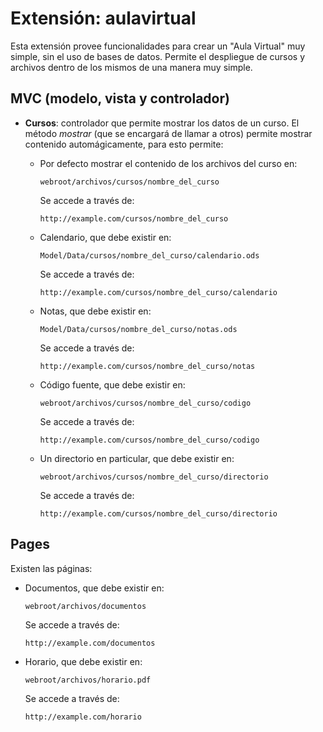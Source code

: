 Extensión: aulavirtual
======================

Esta extensión provee funcionalidades para crear un "Aula Virtual" muy simple,
sin el uso de bases de datos. Permite el despliegue de cursos y archivos dentro
de los mismos de una manera muy simple.

MVC (modelo, vista y controlador)
---------------------------------

-	**Cursos**: controlador que permite mostrar los datos de un curso. El
	método *mostrar* (que se encargará de llamar a otros) permite mostrar
	contenido automágicamente, para esto permite:

	-	Por defecto mostrar el contenido de los archivos del curso en:

			webroot/archivos/cursos/nombre_del_curso

		Se accede a través de:

			http://example.com/cursos/nombre_del_curso

	- 	Calendario, que debe existir en:

			Model/Data/cursos/nombre_del_curso/calendario.ods

		Se accede a través de:

			http://example.com/cursos/nombre_del_curso/calendario

	-	Notas, que debe existir en:

			Model/Data/cursos/nombre_del_curso/notas.ods

		Se accede a través de:

			http://example.com/cursos/nombre_del_curso/notas

	-	Código fuente, que debe existir en:

			webroot/archivos/cursos/nombre_del_curso/codigo

		Se accede a través de:

			http://example.com/cursos/nombre_del_curso/codigo

	-	Un directorio en particular, que debe existir en:

			webroot/archivos/cursos/nombre_del_curso/directorio

		Se accede a través de:

			http://example.com/cursos/nombre_del_curso/directorio

Pages
-----

Existen las páginas:

-	Documentos, que debe existir en:

		webroot/archivos/documentos

	Se accede a través de:

		http://example.com/documentos

-	Horario, que debe existir en:

		webroot/archivos/horario.pdf

	Se accede a través de:

		http://example.com/horario
